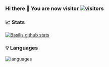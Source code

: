 ### Hi there 👋 You are now visitor ![visitors](https://visitor-badge.laobi.icu/badge?page_id=Basilakis.Basilakis)

<!--
**Basilakis/basilakis** is a ✨ _special_ ✨ repository because its `README.md` (this file) appears on your GitHub profile.

Here are some ideas to get you started:

- 🔭 I’m currently working on ...
- 🌱 I’m currently learning ...
- 👯 I’m looking to collaborate on ...
- 🤔 I’m looking for help with ...
- 💬 Ask me about ...
- 📫 How to reach me: ...
- 😄 Pronouns: ...
- ⚡ Fun fact: ...
-->
### 📈 Stats 
 
[![Basilis github stats](https://github-readme-stats.vercel.app/api?username=Basilakis&theme=monokai&show_icons=true&title_color=2ED3EA)](https://github.com/Basilakis/github-readme-stats)

### 💡  Languages 
![languages](https://github-readme-stats.vercel.app/api/top-langs/?username=Basilakis&hide=scss&layout=compact&theme=monokai&title_color=2ED3EA)
